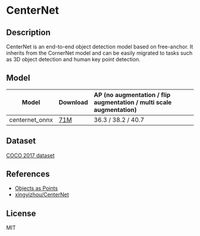<!--- SPDX-License-Identifier: MIT -->

# CenterNet

## Description

CenterNet is an end-to-end object detection model based on free-anchor. It inherits from the CornerNet model and can be easily migrated to tasks such as 3D object detection and human key point detection.

## Model

|Model              |Download                                       | AP (no augmentation / flip augmentation / multi scale augmentation)  |
|-------------------|:----------------------------------------------|:---------------------------------------------------------------------|
|centernet_onnx     |[71M](centernet_dyn.onnx)                      | 36.3 / 38.2 / 40.7                                                   |

## Dataset

[COCO 2017 dataset](http://cocodataset.org)

## References

* [Objects as Points](https://arxiv.org/abs/1904.07850)
* [xingyizhou/CenterNet](https://github.com/xingyizhou/CenterNet)

## License

MIT
